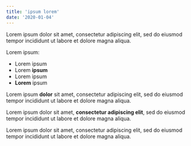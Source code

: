 ```yaml
---
title: 'ipsum lorem'
date: '2020-01-04'
---
```


Lorem ipsum dolor sit amet, consectetur adipiscing elit, sed do eiusmod tempor incididunt ut labore et dolore magna aliqua.

Lorem ipsum:

- Lorem ipsum
- Lorem **ipsum**
- Lorem ipsum
- **Lorem** ipsum

Lorem ipsum **dolor** sit amet, consectetur adipiscing elit, sed do eiusmod tempor incididunt ut labore et dolore magna aliqua. 

Lorem ipsum dolor sit amet, **consectetur adipiscing elit**, sed do eiusmod tempor incididunt ut labore et dolore magna aliqua.

Lorem ipsum dolor sit amet, consectetur adipiscing elit, sed do eiusmod tempor incididunt ut labore et dolore magna aliqua.